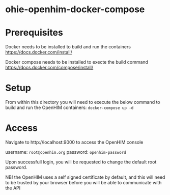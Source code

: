 # ohie-openhim-docker-compose

Prerequisites
===============================
Docker needs to be installed to build and run the containers
https://docs.docker.com/install/

Docker compose needs to be installed to execte the build command
https://docs.docker.com/compose/install/

Setup
===============================
From within this directory you will need to execute the below command to build and run the OpenHIM containers:
`docker-compose up -d`

Access
===============================
Navigate to http://localhost:9000 to access the OpenHIM console

username: `root@openhim.org`
password: `openhim-password`

Upon successfull login, you will be requested to change the default root password.

NB! the OpenHIM uses a self signed certificate by default, and this will need to be trusted by your browser before you will be able to communicate with the API

